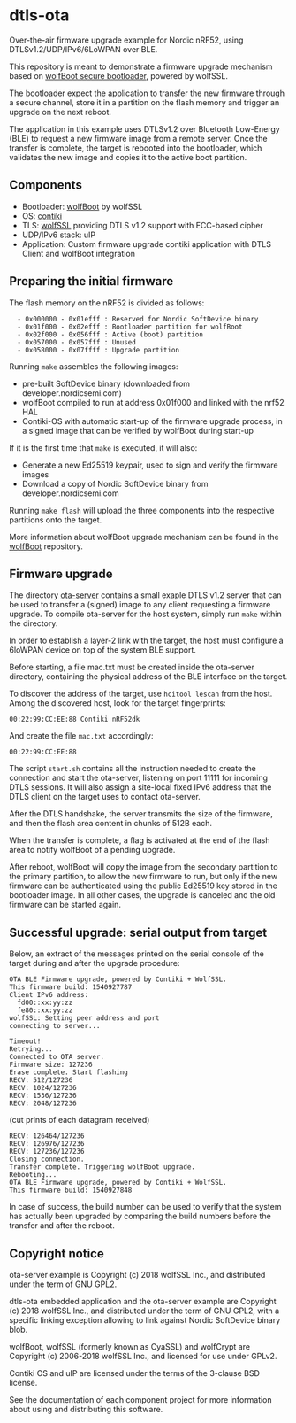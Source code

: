# dtls-ota
Over-the-air firmware upgrade example for Nordic nRF52, using DTLSv1.2/UDP/IPv6/6LoWPAN over BLE.

This repository is meant to demonstrate a firmware upgrade mechanism based on [wolfBoot secure bootloader](https://github.com/wolfssl/wolfBoot), powered by wolfSSL.

The bootloader expect the application to transfer the new firmware through a secure channel, store it in a partition on the flash memory and trigger an upgrade on the next reboot.

The application in this example uses DTLSv1.2 over Bluetooth Low-Energy (BLE) to request a new firmware image from a remote server. Once the transfer is complete, the target is rebooted into
the bootloader, which validates the new image and copies it to the active boot partition.


## Components
  - Bootloader: [wolfBoot](https://github.com/wolfssl/wolfBoot) by wolfSSL
  - OS:  [contiki](http://contiki-os.org/)
  - TLS: [wolfSSL](https://www.wolfssl.com) providing DTLS v1.2 support with ECC-based cipher
  - UDP/IPv6 stack: uIP
  - Application: Custom firmware upgrade contiki application with DTLS Client and wolfBoot integration

## Preparing the initial firmware

The flash memory on the nRF52 is divided as follows:

```
  - 0x000000 - 0x01efff : Reserved for Nordic SoftDevice binary
  - 0x01f000 - 0x02efff : Bootloader partition for wolfBoot
  - 0x02f000 - 0x056fff : Active (boot) partition
  - 0x057000 - 0x057fff : Unused
  - 0x058000 - 0x07ffff : Upgrade partition
```

Running `make` assembles the following images:
  - pre-built SoftDevice binary (downloaded from developer.nordicsemi.com)
  - wolfBoot compiled to run at address 0x01f000 and linked with the nrf52 HAL
  - Contiki-OS with automatic start-up of the firmware upgrade process, in a signed image that can be verified by wolfBoot during start-up

If it is the first time that `make` is executed, it will also:
  - Generate a new Ed25519 keypair, used to sign and verify the firmware images
  - Download a copy of Nordic SoftDevice binary from developer.nordicsemi.com

Running `make flash` will upload the three components into the respective partitions onto the target.

More information about wolfBoot upgrade mechanism can be found in the [wolfBoot](https://github.com/wolfSSL/wolfBoot) repository.

## Firmware upgrade

The directory [ota-server](ota-server) contains a small exaple DTLS v1.2 server that can be used to transfer a (signed) image to any client requesting a firmware upgrade.
To compile ota-server for the host system, simply run `make` within the directory.

In order to establish a layer-2 link with the target, the host must configure a 6loWPAN device on top of the system BLE support.

Before starting, a file mac.txt must be created inside the ota-server directory, containing the physical address of the BLE interface on the target.

To discover the address of the target, use `hcitool lescan` from the host. Among the discovered host, look for the target fingerprints:
```
00:22:99:CC:EE:88 Contiki nRF52dk
```

And create the file `mac.txt` accordingly:
```
00:22:99:CC:EE:88
```

The script `start.sh` contains all the instruction needed to create the connection and start the ota-server, listening on port 11111 for incoming DTLS sessions. It will also assign a site-local fixed IPv6 address that the DTLS client on the target uses to contact ota-server.

After the DTLS handshake, the server transmits the size of the firmware, and then the flash area content in chunks of 512B each.

When the transfer is complete, a flag is activated at the end of the flash area to notify wolfBoot of a pending upgrade.

After reboot, wolfBoot will copy the image from the secondary partition to the primary partition, to allow the new firmware to run, but only if the new firmware can be authenticated using the public Ed25519 key stored in the bootloader image. In all other cases, the upgrade is canceled and the old firmware can be started again.

## Successful upgrade: serial output from target

Below, an extract of the messages printed on the serial console of the target during and after the upgrade procedure:

```
OTA BLE Firmware upgrade, powered by Contiki + WolfSSL.
This firmware build: 1540927787
Client IPv6 address:
  fd00::xx:yy:zz
  fe80::xx:yy:zz
wolfSSL: Setting peer address and port
connecting to server...

Timeout!
Retrying...
Connected to OTA server.
Firmware size: 127236
Erase complete. Start flashing
RECV: 512/127236
RECV: 1024/127236
RECV: 1536/127236
RECV: 2048/127236
```
(cut prints of each datagram received)
```
RECV: 126464/127236
RECV: 126976/127236
RECV: 127236/127236
Closing connection.
Transfer complete. Triggering wolfBoot upgrade.
Rebooting...
OTA BLE Firmware upgrade, powered by Contiki + WolfSSL.
This firmware build: 1540927848
```

In case of success, the build number can be used to verify that the system has actually been upgraded by comparing the build numbers before the transfer and after the reboot.


## Copyright notice
ota-server example is Copyright (c) 2018 wolfSSL Inc., and distributed under the term of GNU GPL2.

dtls-ota embedded application and the ota-server example are Copyright (c) 2018 wolfSSL Inc., and distributed under the term of GNU GPL2, with a specific linking exception allowing to link against Nordic SoftDevice binary blob.

wolfBoot, wolfSSL (formerly known as CyaSSL) and wolfCrypt are Copyright (c) 2006-2018 wolfSSL Inc., and licensed for use under GPLv2.

Contiki OS and uIP are licensed under the terms of the 3-clause BSD license.

See the documentation of each component project for more information about using and distributing this software.

